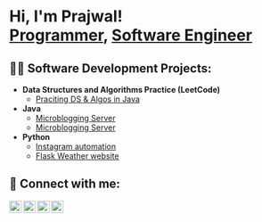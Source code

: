 <h1>Hi, I'm Prajwal! <br/><a href="https://github.com/PrajwalPisal">Programmer</a>, <a href="https://www.linkedin.com/in/prajwalpisal/">Software Engineer</a></h1>

<h2>👨‍💻 Software Development Projects:</h2>

- <b>Data Structures and Algorithms Practice (LeetCode)</b>
  - [Praciting DS & Algos in Java](https://github.com/prajwalpisal/LeetCode-Java)
- <b>Java</b>
  - [Microblogging Server](https://github.com/prajwalpisal)
  - [Microblogging Server](https://github.com/PrajwalPisal/Sorting-Algorithm-Visualizer)
- <b>Python</b>
  - [Instagram automation](https://github.com/prajwalpisal)
  - [Flask Weather website](https://github.com/Gurupremrajpal/CST205_FinalProject)


<h2> 🤳 Connect with me:</h2>

[<img align="left" alt="JoshMadakor | YouTube" width="22px" src="https://cdn.jsdelivr.net/npm/simple-icons@v3/icons/youtube.svg" />][youtube]
[<img align="left" alt="JoshMadakor | Twitter" width="22px" src="https://cdn.jsdelivr.net/npm/simple-icons@v3/icons/twitter.svg" />][twitter]
[<img align="left" alt="JoshMadakor | LinkedIn" width="22px" src="https://cdn.jsdelivr.net/npm/simple-icons@v3/icons/linkedin.svg" />][linkedin]
[<img align="left" alt="JoshMadakor | Instagram" width="22px" src="https://cdn.jsdelivr.net/npm/simple-icons@v3/icons/instagram.svg" />][instagram]

[twitter]: https://twitter.com/pisal_prajwal
[youtube]: https://www.youtube.com
[instagram]: https://www.instagram.com/prajwalpisal/
[linkedin]: https://linkedin.com/in/prajwalpisal

<!--
**prajwalpisal/prajwalpisal** is a ✨ _special_ ✨ repository because its `README.md` (this file) appears on your GitHub profile.

Here are some ideas to get you started:

- 🔭 I’m currently working on ...
- 🌱 I’m currently learning ...
- 👯 I’m looking to collaborate on ...
- 🤔 I’m looking for help with ...
- 💬 Ask me about ...
- 📫 How to reach me: ...
- 😄 Pronouns: ...
- ⚡ Fun fact: ...
-->

